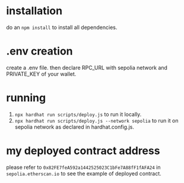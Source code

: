 # installation
   do an `npm install` to install all dependencies.

# .env creation
   create a .env file. then declare RPC_URL with sepolia network and PRIVATE_KEY of your wallet.

# running
   1. `npx hardhat run scripts/deploy.js` to run it locally.
   2. `npx hardhat run scripts/deploy.js --network sepolia` to run it on sepolia network as declared in hardhat.config.js.

# my deployed contract address
   please refer to `0x82FE7feA592a1442525023C1bFe7A88fF1fAFA24` in `sepolia.etherscan.io` to see the example of deployed contract.